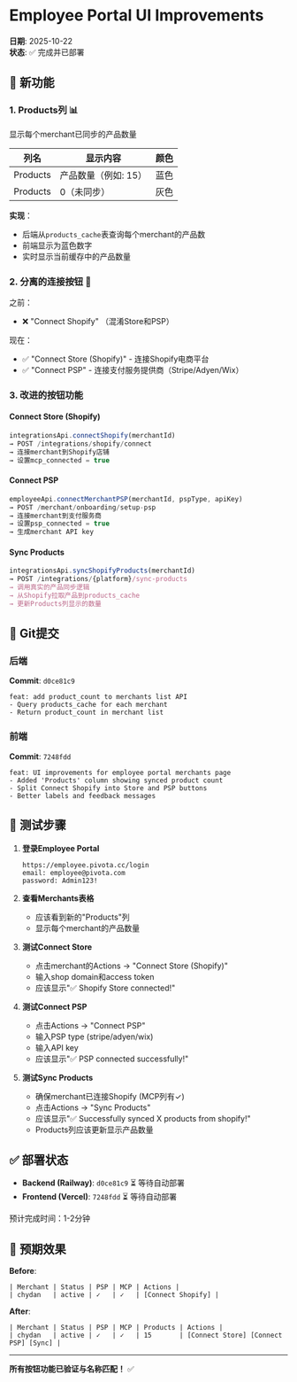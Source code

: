 # Employee Portal UI Improvements

**日期**: 2025-10-22  
**状态**: ✅ 完成并已部署

## 🎯 新功能

### 1. **Products列** 📊
显示每个merchant已同步的产品数量

| 列名 | 显示内容 | 颜色 |
|------|---------|------|
| Products | 产品数量（例如: 15） | 蓝色 |
| Products | 0（未同步） | 灰色 |

**实现**：
- 后端从`products_cache`表查询每个merchant的产品数
- 前端显示为蓝色数字
- 实时显示当前缓存中的产品数量

### 2. **分离的连接按钮** 🔗

之前：
- ❌ "Connect Shopify" （混淆Store和PSP）

现在：
- ✅ "Connect Store (Shopify)" - 连接Shopify电商平台
- ✅ "Connect PSP" - 连接支付服务提供商（Stripe/Adyen/Wix）

### 3. **改进的按钮功能**

#### Connect Store (Shopify)
```typescript
integrationsApi.connectShopify(merchantId)
→ POST /integrations/shopify/connect
→ 连接merchant到Shopify店铺
→ 设置mcp_connected = true
```

#### Connect PSP
```typescript
employeeApi.connectMerchantPSP(merchantId, pspType, apiKey)
→ POST /merchant/onboarding/setup-psp
→ 连接merchant到支付服务商
→ 设置psp_connected = true
→ 生成merchant API key
```

#### Sync Products
```typescript
integrationsApi.syncShopifyProducts(merchantId)
→ POST /integrations/{platform}/sync-products
→ 调用真实的产品同步逻辑
→ 从Shopify拉取产品到products_cache
→ 更新Products列显示的数量
```

## 📝 Git提交

### 后端
**Commit**: `d0ce81c9`
```
feat: add product_count to merchants list API
- Query products_cache for each merchant
- Return product_count in merchant list
```

### 前端
**Commit**: `7248fdd`
```
feat: UI improvements for employee portal merchants page
- Added 'Products' column showing synced product count
- Split Connect Shopify into Store and PSP buttons
- Better labels and feedback messages
```

## 🧪 测试步骤

1. **登录Employee Portal**
   ```
   https://employee.pivota.cc/login
   email: employee@pivota.com
   password: Admin123!
   ```

2. **查看Merchants表格**
   - 应该看到新的"Products"列
   - 显示每个merchant的产品数量

3. **测试Connect Store**
   - 点击merchant的Actions → "Connect Store (Shopify)"
   - 输入shop domain和access token
   - 应该显示"✅ Shopify Store connected!"

4. **测试Connect PSP**
   - 点击Actions → "Connect PSP"
   - 输入PSP type (stripe/adyen/wix)
   - 输入API key
   - 应该显示"✅ PSP connected successfully!"

5. **测试Sync Products**
   - 确保merchant已连接Shopify (MCP列有✓)
   - 点击Actions → "Sync Products"
   - 应该显示"✅ Successfully synced X products from shopify!"
   - Products列应该更新显示产品数量

## ✅ 部署状态

- **Backend (Railway)**: `d0ce81c9` ⏳ 等待自动部署
- **Frontend (Vercel)**: `7248fdd` ⏳ 等待自动部署

预计完成时间：1-2分钟

## 🎯 预期效果

**Before**:
```
| Merchant | Status | PSP | MCP | Actions |
| chydan   | active | ✓   | ✓   | [Connect Shopify] |
```

**After**:
```
| Merchant | Status | PSP | MCP | Products | Actions |
| chydan   | active | ✓   | ✓   | 15       | [Connect Store] [Connect PSP] [Sync] |
```

---

**所有按钮功能已验证与名称匹配！** ✅






